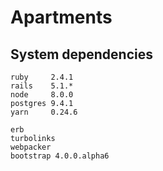 # Apartments

## System dependencies

```
ruby     2.4.1
rails    5.1.*
node     8.0.0
postgres 9.4.1
yarn     0.24.6
```

```
erb
turbolinks
webpacker
bootstrap 4.0.0.alpha6
```
